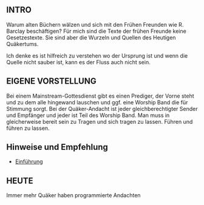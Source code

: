 

INTRO
-----

Warum alten Büchern wälzen und sich mit den Frühen Freunden wie R. Barclay beschäftigen? Für mich sind die Texte der frühen Freunde keine Gesetzestexte. Sie sind aber die Wurzeln und Quellen des Heutigen Quäkertums.

 Ich denke es ist hilfreich zu verstehen wo der Ursprung ist und wenn die Quelle nicht sauber ist, kann es der Fluss auch nicht sein.


EIGENE VORSTELLUNG
------------------

Bei einem Mainstream-Gottesdienst gibt es einen Prediger, der Vorne steht und zu dem alle hingewand lauschen und ggf. eine Worship Band die für Stimmung sorgt. Bei der Quäker-Andacht ist jeder gleichberechtigter Sender und Empfänger und jeder ist Teil des Worship Band. Man muss in gleicherweise bereit sein zu Tragen und sich tragen zu lassen. Führen und führen zu lassen.

Hinweise und Empfehlung
-----------------------


- [Einführung](https://de.wikibooks.org/wiki/Einf%C3%BChrung_in_das_Qu%C3%A4kertum/_Gottesdienst#:~:text=Der%20Gottesdienst%20in%20der%20urspr%C3%BCnglichen,eine%20buddhistische%20Meditation%20erinnert%20f%C3%BChlen.)


HEUTE
-----


Immer mehr Quäker haben programmierte Andachten